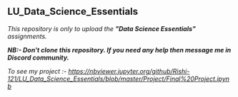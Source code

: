 ## LU_Data_Science_Essentials

_This repository is only to upload the **"Data Science Essentials"** assignments._ 

**_NB:- Don't clone this repository. If you need any help then message me in Discord community._**

_To see my project :- https://nbviewer.jupyter.org/github/Rishi-121/LU_Data_Science_Essentials/blob/master/Project/Final%20Project.ipynb_
